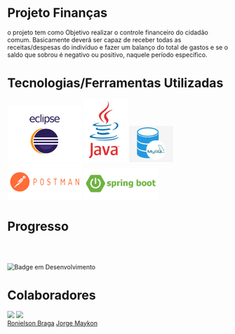 # Projeto Finanças
o projeto tem como Objetivo realizar o controle financeiro do cidadão comum. Basicamente deverá ser capaz de receber todas as receitas/despesas do indivíduo e fazer um balanço do total de gastos e se o saldo que sobrou é negativo ou positivo, naquele período especifico.
# Tecnologias/Ferramentas Utilizadas
<div>
<img src="https://github.com/Roni-Braga/finan-as/blob/main/img/eclipse.png" width="170">
<img src="https://github.com/Roni-Braga/finan-as/blob/main/img/java.jpg" width="100">
<img src="https://github.com/Roni-Braga/finan-as/blob/main/img/mysql.jpg" width="100">
<img src="https://github.com/Roni-Braga/finan-as/blob/main/img/postman.png" width="170">
<img src="https://github.com/Roni-Braga/finan-as/blob/main/img/spring.png" width="170">
</div>
<h1>Progresso</h1> 
<br>
<br>

![Badge em Desenvolvimento](http://img.shields.io/static/v1?label=STATUS&message=EM%20DESENVOLVIMENTO&color=GREEN&style=for-the-badge)

<h1>Colaboradores</h1>
<div><img src="https://avatars.githubusercontent.com/u/87575553?s=400&u=90f70d96bdbace8688da6cecdc40bc825f63eb24&v=4" width=115>
<img src="https://avatars.githubusercontent.com/u/78211180?v=4" width=115><br>
<a href="https://github.com/Roni-Braga">Ronielson Braga</a>
<a href="https://github.com/jorge-maykon ">Jorge Maykon</a>
</div>

